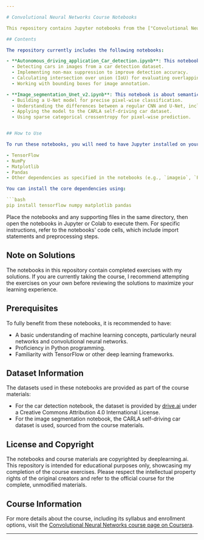 ```yaml
---

# Convolutional Neural Networks Course Notebooks

This repository contains Jupyter notebooks from the ["Convolutional Neural Networks" course](https://www.coursera.org/learn/convolutional-neural-networks) offered by deeplearning.ai on Coursera. The notebooks were prepared by the deeplearning.ai team, and I have completed the exercises within them as part of my learning journey in this course.

## Contents

The repository currently includes the following notebooks:

- **Autonomous_driving_application_Car_detection.ipynb**: This notebook focuses on object detection using the YOLO (You Only Look Once) model. It covers:
  - Detecting cars in images from a car detection dataset.
  - Implementing non-max suppression to improve detection accuracy.
  - Calculating intersection over union (IoU) for evaluating overlapping boxes.
  - Working with bounding boxes for image annotation.

- **Image_segmentation_Unet_v2.ipynb**: This notebook is about semantic image segmentation using the U-Net architecture. It includes:
  - Building a U-Net model for precise pixel-wise classification.
  - Understanding the differences between a regular CNN and U-Net, including skip connections.
  - Applying the model to the CARLA self-driving car dataset.
  - Using sparse categorical crossentropy for pixel-wise prediction.


## How to Use

To run these notebooks, you will need to have Jupyter installed on your machine or use an online platform like Google Colab. Ensure you have the following libraries installed:

- TensorFlow
- NumPy
- Matplotlib
- Pandas
- Other dependencies as specified in the notebooks (e.g., `imageio`, `PIL`, or specific utilities like `yad2k` for the YOLO notebook)

You can install the core dependencies using:

```bash
pip install tensorflow numpy matplotlib pandas
```

Place the notebooks and any supporting files in the same directory, then open the notebooks in Jupyter or Colab to execute them. For specific instructions, refer to the notebooks' code cells, which include import statements and preprocessing steps.

## Note on Solutions

The notebooks in this repository contain completed exercises with my solutions. If you are currently taking the course, I recommend attempting the exercises on your own before reviewing the solutions to maximize your learning experience.

## Prerequisites

To fully benefit from these notebooks, it is recommended to have:

- A basic understanding of machine learning concepts, particularly neural networks and convolutional neural networks.
- Proficiency in Python programming.
- Familiarity with TensorFlow or other deep learning frameworks.

## Dataset Information

The datasets used in these notebooks are provided as part of the course materials:
- For the car detection notebook, the dataset is provided by [drive.ai](https://www.drive.ai/) under a Creative Commons Attribution 4.0 International License.
- For the image segmentation notebook, the CARLA self-driving car dataset is used, sourced from the course materials.

## License and Copyright

The notebooks and course materials are copyrighted by deeplearning.ai. This repository is intended for educational purposes only, showcasing my completion of the course exercises. Please respect the intellectual property rights of the original creators and refer to the official course for the complete, unmodified materials.

## Course Information

For more details about the course, including its syllabus and enrollment options, visit the [Convolutional Neural Networks course page on Coursera](https://www.coursera.org/learn/convolutional-neural-networks).

---
```

